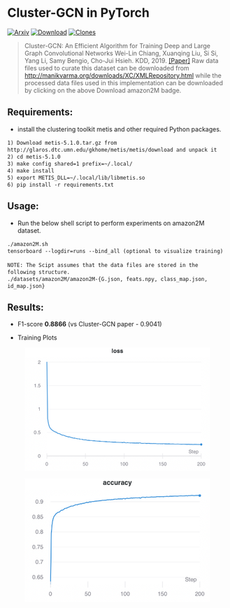 # Cluster-GCN in PyTorch
[![Arxiv](https://img.shields.io/badge/ArXiv-1905.07953-orange.svg?color=blue&style=plastic)](https://arxiv.org/abs/1905.07953)
[![Download](https://img.shields.io/badge/Download-amazon2M-brightgreen.svg?color=black&style=plastic)](https://drive.google.com/drive/folders/1Tfn-yABlW5JheyYItyRyrMGtmQdYN7wm?usp=sharing)
[![Clones](https://img.shields.io/badge/Clones-43-brightgreen.svg?color=brightgreen&style=plastic)](https://github.com/pyyush/ClusterGCN-amazon2M/blob/master/README.md)
> Cluster-GCN: An Efficient Algorithm for Training Deep and Large Graph Convolutional Networks
> Wei-Lin Chiang, Xuanqing Liu, Si Si, Yang Li, Samy Bengio, Cho-Jui Hsieh.
> KDD, 2019.
> [[Paper]](https://arxiv.org/abs/1905.07953)
Raw data files used to curate this dataset can be downloaded from http://manikvarma.org/downloads/XC/XMLRepository.html while the processed data files used in this implementation can be downloaded by clicking on the above Download amazon2M badge.

## Requirements:
* install the clustering toolkit metis and other required Python packages.
```
1) Download metis-5.1.0.tar.gz from http://glaros.dtc.umn.edu/gkhome/metis/metis/download and unpack it
2) cd metis-5.1.0
3) make config shared=1 prefix=~/.local/
4) make install
5) export METIS_DLL=~/.local/lib/libmetis.so
6) pip install -r requirements.txt
```
## Usage:
* Run the below shell script to perform experiments on amazon2M dataset.
```
./amazon2M.sh
tensorboard --logdir=runs --bind_all (optional to visualize training)

NOTE: The Scipt assumes that the data files are stored in the following structure. 
./datasets/amazon2M/amazon2M-{G.json, feats.npy, class_map.json, id_map.json}
```
## Results:
* F1-score **0.8866** (vs Cluster-GCN paper - 0.9041)

* Training Plots
<figure>
  <img src="W&B Chart 6_15_2020, 1_02_55 AM.png"/>
</figure>

<figure>
  <img src="W&B Chart 6_15_2020, 1_07_55 AM.png"/>
</figure>
